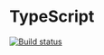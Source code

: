 # TypeScript

[![Build status](https://ci.appveyor.com/api/projects/status/t7awchoi3b98bak6?svg=true)](https://ci.appveyor.com/project/Kohstantih/typescript-ajs-task-11)

